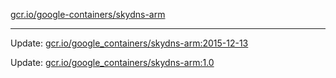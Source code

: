 [gcr.io/google-containers/skydns-arm](https://hub.docker.com/r/cruse/skydns-arm/tags/) 

----
Update: [gcr.io/google_containers/skydns-arm:2015-12-13](https://hub.docker.com/r/cruse/skydns-arm/tags/)

Update: [gcr.io/google_containers/skydns-arm:1.0](https://hub.docker.com/r/cruse/skydns-arm/tags/)

